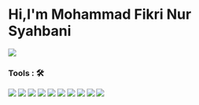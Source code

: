 # Hi,I'm Mohammad Fikri Nur Syahbani

![](https://readme-typing-svg.herokuapp.com?lines=Data+Scientist;AI+Engineer;)



### Tools : 🛠

<img src="https://img.shields.io/badge/python%20-%2314354C.svg?&style=for-the-badge&logo=python&logoColor=white"> <img src="https://img.shields.io/badge/javascript%20-%23323330.svg?&style=for-the-badge&logo=javascript&logoColor=%23F7DF1E">   <img src="https://img.shields.io/badge/PHP%20-%23777BB4.svg?&style=for-the-badge&logo=php&logoColor=white">  <img src="https://img.shields.io/badge/HTML5-E34F26?style=for-the-badge&logo=html5&logoColor=white"> <img src="https://img.shields.io/badge/CSS3-1572B6?style=for-the-badge&logo=css3&logoColor=white">  <img src="https://img.shields.io/badge/Laravel-FF2D20?style=for-the-badge&logo=laravel&logoColor=white"> <img src="https://img.shields.io/badge/MySQL-00000F?style=for-the-badge&logo=mysql&logoColor=white"> <img src="https://img.shields.io/badge/PyTorch-00000F?style=for-the-badge&logo=mysql&logoColor=white"> <img src="https://img.shields.io/badge/Pandas-00000F?style=for-the-badge&logo=mysql&logoColor=white"> <img src="https://img.shields.io/badge/Tensorflow-00000F?style=for-the-badge&logo=mysql&logoColor=white">


